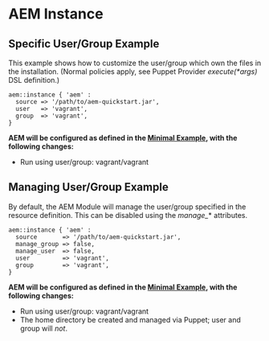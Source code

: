 # AEM Instance

## Specific User/Group Example

This example shows how to customize the user/group which own the files in the installation. (Normal policies apply, see Puppet Provider _execute(*args)_ DSL definition.)

~~~ puppet
aem::instance { 'aem' :
  source => '/path/to/aem-quickstart.jar',
  user   => 'vagrant',
  group  => 'vagrant',
}
~~~

**AEM will be configured as defined in the [Minimal Example](/docs/aem-instance/Minimal.md), with the following changes:**

* Run using user/group: vagrant/vagrant

## Managing User/Group Example

By default, the AEM Module will manage the user/group specified in the resource definition. This can be disabled using the *manage_** attributes.

~~~ puppet
aem::instance { 'aem' :
  source       => '/path/to/aem-quickstart.jar',
  manage_group => false,
  manage_user  => false,
  user         => 'vagrant',
  group        => 'vagrant',
}
~~~

**AEM will be configured as defined in the [Minimal Example](/docs/aem-instance/Minimal.md), with the following changes:**

* Run using user/group: vagrant/vagrant
* The home directory be created and managed via Puppet; user and group will *not*.
